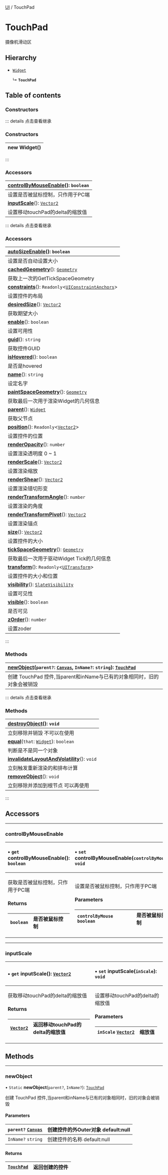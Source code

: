 [UI](../groups/Core.UI.md) / TouchPad

# TouchPad <Badge type="tip" text="Class" /> <Score text="TouchPad" />

<span class="content-big">

摄像机滑动区

</span>

## Hierarchy

- [`Widget`](mw.Widget.md)

  ↳ **`TouchPad`**

## Table of contents

### Constructors <Score text="Constructors" /> 


::: details 点击查看继承
### Constructors <Score text="Constructors" /> 
| **new Widget**()  |
| :----- |
:::


### Accessors <Score text="Accessors" /> 
| **[controlByMouseEnable](mw.TouchPad.md#controlbymouseenable)**(): `boolean`  |
| :-----|
| 设置是否被鼠标控制，只作用于PC端|
| **[inputScale](mw.TouchPad.md#inputscale)**(): [`Vector2`](mw.Vector2.md)  |
| 设置移动touchPad的delta的缩放值|


::: details 点击查看继承
### Accessors <Score text="Accessors" /> 
| **[autoSizeEnable](mw.Widget.md#autosizeenable)**(): `boolean`  |
| :-----|
| 设置是否自动设置大小|
| **[cachedGeometry](mw.Widget.md#cachedgeometry)**(): [`Geometry`](mw.Geometry.md)  |
| 获取上一次的GetTickSpaceGeometry|
| **[constraints](mw.Widget.md#constraints)**(): `Readonly`<[`UIConstraintAnchors`](mw.UIConstraintAnchors.md)\>  |
| 设置控件的布局|
| **[desiredSize](mw.Widget.md#desiredsize)**(): [`Vector2`](mw.Vector2.md)  |
| 获取期望大小|
| **[enable](mw.Widget.md#enable)**(): `boolean`  |
| 设置可用性|
| **[guid](mw.Widget.md#guid)**(): `string`  |
| 获取控件GUID|
| **[isHovered](mw.Widget.md#ishovered)**(): `boolean`  |
| 是否是hovered|
| **[name](mw.Widget.md#name)**(): `string`  |
| 设定名字|
| **[paintSpaceGeometry](mw.Widget.md#paintspacegeometry)**(): [`Geometry`](mw.Geometry.md)  |
| 获取最后一次用于渲染Widget的几何信息|
| **[parent](mw.Widget.md#parent)**(): [`Widget`](mw.Widget.md)  |
| 获取父节点|
| **[position](mw.Widget.md#position)**(): `Readonly`<[`Vector2`](mw.Vector2.md)\>  |
| 设置控件的位置|
| **[renderOpacity](mw.Widget.md#renderopacity)**(): `number`  |
| 设置渲染透明度 0 ~ 1|
| **[renderScale](mw.Widget.md#renderscale)**(): [`Vector2`](mw.Vector2.md)  |
| 设置渲染缩放|
| **[renderShear](mw.Widget.md#rendershear)**(): [`Vector2`](mw.Vector2.md)  |
| 设置渲染错切形变|
| **[renderTransformAngle](mw.Widget.md#rendertransformangle)**(): `number`  |
| 设置渲染的角度|
| **[renderTransformPivot](mw.Widget.md#rendertransformpivot)**(): [`Vector2`](mw.Vector2.md)  |
| 设置渲染锚点|
| **[size](mw.Widget.md#size)**(): [`Vector2`](mw.Vector2.md)  |
| 设置控件的大小|
| **[tickSpaceGeometry](mw.Widget.md#tickspacegeometry)**(): [`Geometry`](mw.Geometry.md)  |
| 获取最后一次用于驱动Widget Tick的几何信息|
| **[transform](mw.Widget.md#transform)**(): `Readonly`<[`UITransform`](mw.UITransform.md)\>  |
| 设置控件的大小和位置|
| **[visibility](mw.Widget.md#visibility)**(): [`SlateVisibility`](../enums/mw.SlateVisibility.md)  |
| 设置可见性|
| **[visible](mw.Widget.md#visible)**(): `boolean`  |
| 是否可见|
| **[zOrder](mw.Widget.md#zorder)**(): `number`  |
| 设置zoder|
:::


### Methods <Score text="Methods" /> 
| **[newObject](mw.TouchPad.md#newobject)**(`parent?`: [`Canvas`](mw.Canvas.md), `InName?`: `string`): [`TouchPad`](mw.TouchPad.md)  |
| :-----|
| 创建 TouchPad 控件,当parent和inName与已有的对象相同时，旧的对象会被销毁|


::: details 点击查看继承
### Methods <Score text="Methods" /> 
| **[destroyObject](mw.Widget.md#destroyobject)**(): `void`  |
| :-----|
| 立刻移除并销毁 不可以在使用|
| **[equal](mw.Widget.md#equal)**(`that`: [`Widget`](mw.Widget.md)): `boolean`  |
| 判断是不是同一个对象|
| **[invalidateLayoutAndVolatility](mw.Widget.md#invalidatelayoutandvolatility)**(): `void`  |
| 立刻触发重新渲染的和排布计算|
| **[removeObject](mw.Widget.md#removeobject)**(): `void`  |
| 立刻移除并添加到根节点 可以再使用|
:::


## Accessors
___

### controlByMouseEnable <Score text="controlByMouseEnable" /> 

<table class="get-set-table">
<thead><tr>
<th style="text-align: left">

• `get` **controlByMouseEnable**(): `boolean` <Badge type="tip" text="client" />

</th>
<th style="text-align: left">

• `set` **controlByMouseEnable**(`controlByMouse`): `void` <Badge type="tip" text="client" />

</th>
</tr></thead>
<tbody><tr>
<td style="text-align: left">


获取是否被鼠标控制，只作用于PC端


#### Returns

| `boolean` | 是否被鼠标控制 |
| :------ | :------ |


</td>
<td style="text-align: left">


设置是否被鼠标控制，只作用于PC端


#### Parameters

| `controlByMouse` `boolean` |  是否被鼠标控制 |
| :------ | :------ |



</td>
</tr></tbody>
</table>

___

### inputScale <Score text="inputScale" /> 

<table class="get-set-table">
<thead><tr>
<th style="text-align: left">

• `get` **inputScale**(): [`Vector2`](mw.Vector2.md) <Badge type="tip" text="client" />

</th>
<th style="text-align: left">

• `set` **inputScale**(`inScale`): `void` <Badge type="tip" text="client" />

</th>
</tr></thead>
<tbody><tr>
<td style="text-align: left">


获取移动touchPad的delta的缩放值


#### Returns

| [`Vector2`](mw.Vector2.md) | 返回移动touchPad的delta的缩放值 |
| :------ | :------ |


</td>
<td style="text-align: left">


设置移动touchPad的delta的缩放值


#### Parameters

| `inScale` [`Vector2`](mw.Vector2.md) | 缩放值 |
| :------ | :------ |


</td>
</tr></tbody>
</table>



## Methods
___

### newObject <Score text="newObject" /> 

• `Static` **newObject**(`parent?`, `InName?`): [`TouchPad`](mw.TouchPad.md) <Badge type="tip" text="client" />

创建 TouchPad 控件,当parent和inName与已有的对象相同时，旧的对象会被销毁

#### Parameters

| `parent?` [`Canvas`](mw.Canvas.md) | 创建控件的外Outer对象 default:null |
| :------ | :------ |
| `InName?` `string` | 创建控件的名称 default:null |

#### Returns

| [`TouchPad`](mw.TouchPad.md) | 返回创建的控件 |
| :------ | :------ |

